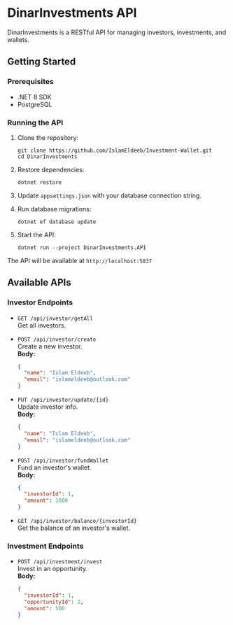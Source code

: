 # DinarInvestments API

DinarInvestments is a RESTful API for managing investors, investments, and wallets.

## Getting Started

### Prerequisites

- .NET 8 SDK
- PostgreSQL 


### Running the API

1. Clone the repository:
   ```
   git clone https://github.com/IslamEldeeb/Investment-Wallet.git
   cd DinarInvestments
   ```

2. Restore dependencies:
   ```
   dotnet restore
   ```

3. Update `appsettings.json` with your database connection string.

4. Run database migrations:
   ```
   dotnet ef database update
   ```

5. Start the API:
   ```
   dotnet run --project DinarInvestments.API
   ```

The API will be available at `http://localhost:5037` 

## Available APIs

### Investor Endpoints

- `GET /api/investor/getAll`  
  Get all investors.

- `POST /api/investor/create`  
  Create a new investor.  
  **Body:**
  ```json
  {
    "name": "Islam Eldeeb",
    "email": "islameldeeb@outlook.com"
  }
  ```

- `PUT /api/investor/update/{id}`  
  Update investor info.  
  **Body:**
  ```json
  {
    "name": "Islam Eldeeb",
    "email": "islameldeeb@outlook.com"
  }
  ```

- `POST /api/investor/fundWallet`  
  Fund an investor's wallet.  
  **Body:**
  ```json
  {
    "investorId": 1,
    "amount": 1000
  }
  ```

- `GET /api/investor/balance/{investorId}`  
  Get the balance of an investor's wallet.

### Investment Endpoints

- `POST /api/investment/invest`  
  Invest in an opportunity.  
  **Body:**
  ```json
  {
    "investorId": 1,
    "opportunityId": 2,
    "amount": 500
  }
  ```

